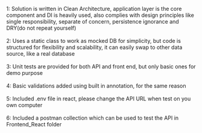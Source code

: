 1: Solution is written in Clean Architecture, application layer is the core component and DI is heavily used, also complies with design principles like single responsibility, separate of concern, persistence ignorance and DRY(do not repeat yourself)<br/><br/>
2: Uses a static class to work as mocked DB for simplicity, but code is structured for flexibility and scalability, it can easily swap to other data source, like a real database <br/><br/>
3: Unit tests are provided for both API and front end, but only basic ones for demo purpose<br/><br/>
4: Basic validations added using built in annotation, for the same reason<br/><br/>
5: Included .env file in react, please change the API URL when test on you own computer<br/><br/>
6: Included a postman collection which can be used to test the API in Frontend_React folder
